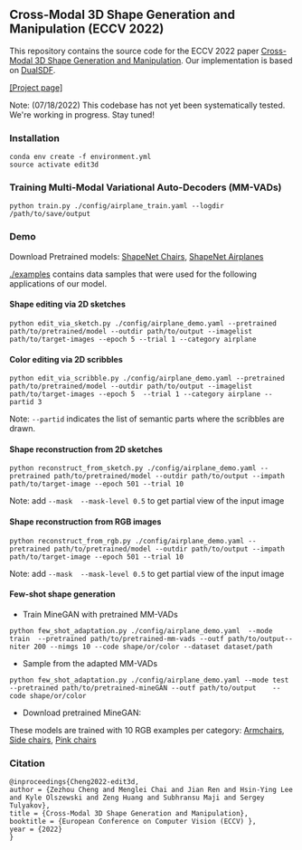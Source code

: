 ## Cross-Modal 3D Shape Generation and Manipulation (ECCV 2022)

This repository contains the source code for the ECCV 2022 paper <u>Cross-Modal 3D Shape Generation and Manipulation</u>. Our implementation is based on [DualSDF](https://www.cs.cornell.edu/~hadarelor/dualsdf/). 

[[Project page]](https://people.cs.umass.edu/~zezhoucheng/edit3d)  

Note: (07/18/2022) This codebase has not yet been systematically tested. We're working in progress. Stay tuned!

### Installation

```
conda env create -f environment.yml
source activate edit3d
```

### Training Multi-Modal Variational Auto-Decoders (MM-VADs)
```
python train.py ./config/airplane_train.yaml --logdir /path/to/save/output
```

### Demo 

Download Pretrained models: [ShapeNet Chairs](https://www.dropbox.com/s/teez91j76d1pssf/chairs_epoch_2799_iters_280000.pth?dl=0), [ShapeNet Airplanes](https://www.dropbox.com/s/trj8777psawq7dt/airplanes_epoch_2799_iters_156800.pth?dl=0)

[./examples](./examples) contains data samples that were used for the following applications of our model. 

#### Shape editing via 2D sketches

```
python edit_via_sketch.py ./config/airplane_demo.yaml --pretrained path/to/pretrained/model --outdir path/to/output --imagelist path/to/target-images --epoch 5 --trial 1 --category airplane 
```

#### Color editing via 2D scribbles 

```
python edit_via_scribble.py ./config/airplane_demo.yaml --pretrained path/to/pretrained/model --outdir path/to/output --imagelist path/to/target-images --epoch 5  --trial 1 --category airplane --partid 3 
```
Note: `--partid` indicates the list of semantic parts where the scribbles are drawn.

#### Shape reconstruction from 2D sketches 

```
python reconstruct_from_sketch.py ./config/airplane_demo.yaml --pretrained path/to/pretrained/model --outdir path/to/output --impath path/to/target-image --epoch 501 --trial 10
```
Note: add `--mask  --mask-level 0.5` to get partial view of the input image

#### Shape reconstruction from RGB images

```
python reconstruct_from_rgb.py ./config/airplane_demo.yaml --pretrained path/to/pretrained/model --outdir path/to/output --impath path/to/target-image --epoch 501 --trial 10
```
Note: add `--mask  --mask-level 0.5` to get partial view of the input image

#### Few-shot shape generation

* Train MineGAN with pretrained MM-VADs
```
python few_shot_adaptation.py ./config/airplane_demo.yaml  --mode train  --pretrained path/to/pretrained-mm-vads --outf path/to/output--niter 200 --nimgs 10 --code shape/or/color --dataset dataset/path
```

* Sample from the adapted MM-VADs
```
python few_shot_adaptation.py ./config/airplane_demo.yaml --mode test --pretrained path/to/pretrained-mineGAN --outf path/to/output    --code shape/or/color 
```

* Download pretrained MineGAN: 

These models are trained with 10 RGB examples per category: 
[Armchairs](https://www.dropbox.com/s/l2qvhtmma8hr2v9/armchair_10shot_netM_epoch_99.pth?dl=0), [Side chairs](https://www.dropbox.com/s/5rkb6m8ose874wp/sidechair_10shot_netM_epoch_199.pth?dl=0), [Pink chairs](https://www.dropbox.com/s/mrg2lj47n7ilvjc/red_10shot_netM_epoch_99.pth?dl=0)


### Citation

```
@inproceedings{Cheng2022-edit3d,
author = {Zezhou Cheng and Menglei Chai and Jian Ren and Hsin-Ying Lee and Kyle Olszewski and Zeng Huang and Subhransu Maji and Sergey Tulyakov},
title = {Cross-Modal 3D Shape Generation and Manipulation},
booktitle = {European Conference on Computer Vision (ECCV) },
year = {2022}
}
```
